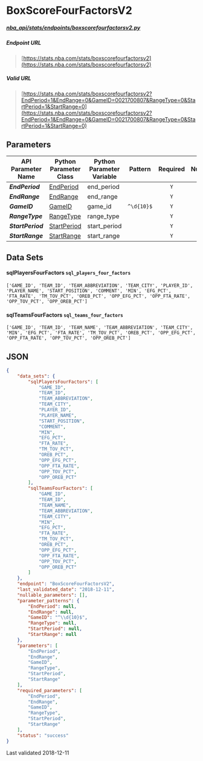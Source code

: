 # BoxScoreFourFactorsV2
##### [nba_api/stats/endpoints/boxscorefourfactorsv2.py](https://github.com/swar/nba_api/blob/master/nba_api/stats/endpoints/boxscorefourfactorsv2.py)

##### Endpoint URL
>[https://stats.nba.com/stats/boxscorefourfactorsv2](https://stats.nba.com/stats/boxscorefourfactorsv2)

##### Valid URL
>[https://stats.nba.com/stats/boxscorefourfactorsv2?EndPeriod=1&EndRange=0&GameID=0021700807&RangeType=0&StartPeriod=1&StartRange=0](https://stats.nba.com/stats/boxscorefourfactorsv2?EndPeriod=1&EndRange=0&GameID=0021700807&RangeType=0&StartPeriod=1&StartRange=0)

## Parameters
API Parameter Name | Python Parameter Class | Python Parameter Variable | Pattern | Required | Nullable
------------ | ------------ | ------------ | :-----------: | :---: | :---:
_**EndPeriod**_ | [EndPeriod](https://github.com/swar/nba_api/blob/master/docs/nba_api/stats/library/parameters.md#EndPeriod) | end_period |  | `Y` |  | 
_**EndRange**_ | [EndRange](https://github.com/swar/nba_api/blob/master/docs/nba_api/stats/library/parameters.md#EndRange) | end_range |  | `Y` |  | 
_**GameID**_ | [GameID](https://github.com/swar/nba_api/blob/master/docs/nba_api/stats/library/parameters.md#GameID) | game_id | `^\d{10}$` | `Y` |  | 
_**RangeType**_ | [RangeType](https://github.com/swar/nba_api/blob/master/docs/nba_api/stats/library/parameters.md#RangeType) | range_type |  | `Y` |  | 
_**StartPeriod**_ | [StartPeriod](https://github.com/swar/nba_api/blob/master/docs/nba_api/stats/library/parameters.md#StartPeriod) | start_period |  | `Y` |  | 
_**StartRange**_ | [StartRange](https://github.com/swar/nba_api/blob/master/docs/nba_api/stats/library/parameters.md#StartRange) | start_range |  | `Y` |  | 

## Data Sets
#### sqlPlayersFourFactors `sql_players_four_factors`
```text
['GAME_ID', 'TEAM_ID', 'TEAM_ABBREVIATION', 'TEAM_CITY', 'PLAYER_ID', 'PLAYER_NAME', 'START_POSITION', 'COMMENT', 'MIN', 'EFG_PCT', 'FTA_RATE', 'TM_TOV_PCT', 'OREB_PCT', 'OPP_EFG_PCT', 'OPP_FTA_RATE', 'OPP_TOV_PCT', 'OPP_OREB_PCT']
```

#### sqlTeamsFourFactors `sql_teams_four_factors`
```text
['GAME_ID', 'TEAM_ID', 'TEAM_NAME', 'TEAM_ABBREVIATION', 'TEAM_CITY', 'MIN', 'EFG_PCT', 'FTA_RATE', 'TM_TOV_PCT', 'OREB_PCT', 'OPP_EFG_PCT', 'OPP_FTA_RATE', 'OPP_TOV_PCT', 'OPP_OREB_PCT']
```


## JSON
```json
{
    "data_sets": {
        "sqlPlayersFourFactors": [
            "GAME_ID",
            "TEAM_ID",
            "TEAM_ABBREVIATION",
            "TEAM_CITY",
            "PLAYER_ID",
            "PLAYER_NAME",
            "START_POSITION",
            "COMMENT",
            "MIN",
            "EFG_PCT",
            "FTA_RATE",
            "TM_TOV_PCT",
            "OREB_PCT",
            "OPP_EFG_PCT",
            "OPP_FTA_RATE",
            "OPP_TOV_PCT",
            "OPP_OREB_PCT"
        ],
        "sqlTeamsFourFactors": [
            "GAME_ID",
            "TEAM_ID",
            "TEAM_NAME",
            "TEAM_ABBREVIATION",
            "TEAM_CITY",
            "MIN",
            "EFG_PCT",
            "FTA_RATE",
            "TM_TOV_PCT",
            "OREB_PCT",
            "OPP_EFG_PCT",
            "OPP_FTA_RATE",
            "OPP_TOV_PCT",
            "OPP_OREB_PCT"
        ]
    },
    "endpoint": "BoxScoreFourFactorsV2",
    "last_validated_date": "2018-12-11",
    "nullable_parameters": [],
    "parameter_patterns": {
        "EndPeriod": null,
        "EndRange": null,
        "GameID": "^\\d{10}$",
        "RangeType": null,
        "StartPeriod": null,
        "StartRange": null
    },
    "parameters": [
        "EndPeriod",
        "EndRange",
        "GameID",
        "RangeType",
        "StartPeriod",
        "StartRange"
    ],
    "required_parameters": [
        "EndPeriod",
        "EndRange",
        "GameID",
        "RangeType",
        "StartPeriod",
        "StartRange"
    ],
    "status": "success"
}
```

Last validated 2018-12-11